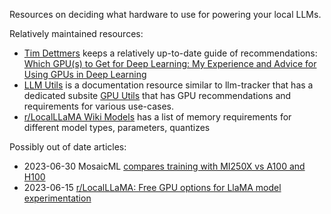 Resources on deciding what hardware to use for powering your local LLMs.

Relatively maintained resources:

- [Tim Dettmers](https://timdettmers.com/about/) keeps a relatively up-to-date guide of recommendations: [Which GPU(s) to Get for Deep Learning: My Experience and Advice for Using GPUs in Deep Learning](https://timdettmers.com/2023/01/30/which-gpu-for-deep-learning/)
- [LLM Utils](https://llm-utils.org/Home) is a documentation resource similar to llm-tracker that has a dedicated subsite [GPU Utils](https://gpus.llm-utils.org/) that has GPU recommendations and requirements for various use-cases. 
- [r/LocalLLaMA Wiki Models](https://www.reddit.com/r/LocalLLaMA/wiki/models/) has a list of memory requirements for different model types, parameters, quantizes

Possibly out of date articles:

- 2023-06-30 MosaicML [compares training with MI250X vs A100 and H100](https://www.mosaicml.com/blog/amd-mi250)
- 2023-06-15 [r/LocalLLaMA: Free GPU options for LlaMA model experimentation](https://www.reddit.com/r/LocalLLaMA/comments/14a0bs9/free_gpu_options_for_llama_model_experimentation/)